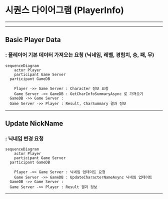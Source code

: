 # 시퀀스 다이어그램 (PlayerInfo)

------------------------------
------------------------------

## Basic Player Data
### : 플레이어 기본 데이터 가져오는 요청 (닉네임, 레벨, 경험치, 승, 패, 무)
```mermaid
sequenceDiagram
	actor Player
	participant Game Server
  participant GameDB

	Player ->> Game Server : Character 정보 요청
	Game Server ->> GameDB : GetCharInfoSummaryAsync 로 가져오기
  GameDB ->> Game Server : 
  Game Server ->> Player : Result, CharSummary 결과 정보

```



------------------------------


## Update NickName
### : 닉네임 변경 요청
```mermaid
sequenceDiagram
	actor Player
	participant Game Server
  participant GameDB

	Player ->> Game Server : 닉네임 업데이트 요청
	Game Server ->> GameDB : UpdateCharacterNameAsync 닉네임 업데이트
  GameDB ->> Game Server : 
  Game Server ->> Player : Result 결과 정보

```


------------------------------


